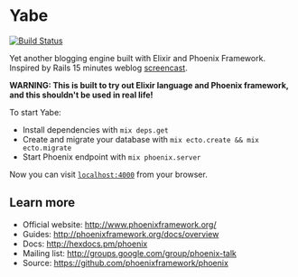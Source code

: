 # Yabe

[![Build Status](https://travis-ci.org/premist/yabe-elixir.svg?branch=master)](https://travis-ci.org/premist/yabe-elixir)

Yet another blogging engine built with Elixir and Phoenix Framework. Inspired by Rails 15 minutes weblog [screencast](https://youtu.be/Gzj723LkRJY).

**WARNING: This is built to try out Elixir language and Phoenix framework, and this shouldn't be used in real life!**

To start Yabe:

  * Install dependencies with `mix deps.get`
  * Create and migrate your database with `mix ecto.create && mix ecto.migrate`
  * Start Phoenix endpoint with `mix phoenix.server`

Now you can visit [`localhost:4000`](http://localhost:4000) from your browser.

## Learn more

  * Official website: http://www.phoenixframework.org/
  * Guides: http://phoenixframework.org/docs/overview
  * Docs: http://hexdocs.pm/phoenix
  * Mailing list: http://groups.google.com/group/phoenix-talk
  * Source: https://github.com/phoenixframework/phoenix
